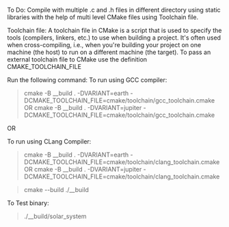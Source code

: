 To Do: Compile with multiple .c and .h files in different directory using static libraries with the help of multi level CMake files using Toolchain file.

Toolchain file: A toolchain file in CMake is a script that is used to specify the tools (compilers, linkers, etc.) to use when building a project. It's often used when cross-compiling, i.e., when you're building your project on one machine (the host) to run on a different machine (the target).
To pass an external toolchain file to CMake use the definition CMAKE_TOOLCHAIN_FILE

Run the following command:
To run using GCC compiler:

>  cmake -B __build . -DVARIANT=earth -DCMAKE_TOOLCHAIN_FILE=cmake/toolchain/gcc_toolchain.cmake    OR    cmake -B __build . -DVARIANT=jupiter -DCMAKE_TOOLCHAIN_FILE=cmake/toolchain/gcc_toolchain.cmake

OR

To run using CLang Compiler:

>  cmake -B __build . -DVARIANT=earth -DCMAKE_TOOLCHAIN_FILE=cmake/toolchain/clang_toolchain.cmake    OR    cmake -B __build . -DVARIANT=jupiter -DCMAKE_TOOLCHAIN_FILE=cmake/toolchain/clang_toolchain.cmake

>  cmake --build ./__build

To Test binary:
> ./__build/solar_system